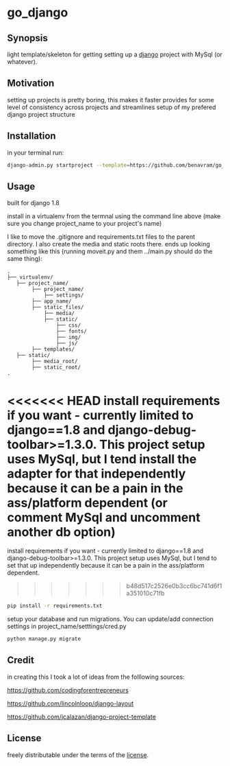 # go_django
## Synopsis

light template/skeleton for getting setting up a [django](https://docs.djangoproject.com/en/1.8/ "djano docs") project with MySql (or whatever).

## Motivation

setting up projects is pretty boring, this makes it faster provides for some level of consistency across projects and streamlines setup of my prefered django project structure

## Installation

in your terminal run:

``` bash
django-admin.py startproject --template=https://github.com/benavram/go_django/archive/master.zip --extension=py,gitignore project_name
```
## Usage
built for django 1.8

install in a virtualenv from the termnal using the command line above (make sure you change project_name to your project's name)


I like to move the .gitignore and requirements.txt files to the parent directory.  I also create the media and static roots there.
ends up looking something like this (running moveit.py and them ../main.py should do the same thing):

    .
    ├── virtualenv/
       ├── project_name/
            ├── project_name/
                ├── settings/
            ├── app_name/
            ├── static_files/
                ├── media/
                ├── static/
                    ├── css/
                    ├── fonts/
                    ├── img/
                    ├── js/
            ├── templates/
       ├── static/
            ├── media_root/
            ├── static_root/
    .

<<<<<<< HEAD
install requirements if you want - currently limited to django==1.8 and django-debug-toolbar>=1.3.0.  This project setup uses MySql, but I tend install the adapter for that independently because it can be a pain in the ass/platform dependent (or comment MySql and uncomment another db option)
=======
install requirements if you want - currently limited to django==1.8 and django-debug-toolbar>=1.3.0.  This project setup uses MySql, but I tend to set that up independently because it can be a pain in the ass/platform dependent.
>>>>>>> b48d517c2526e0b3cc6bc741d6f1a351010c71fb

``` bash
pip install -r requirements.txt
```

setup your database and run migrations.  You can update/add connection settings in project_name/setttings/cred.py

```bash
python manage.py migrate
```

## Credit
in creating this I took a lot of ideas from the folllowing sources:

https://github.com/codingforentrepreneurs

https://github.com/lincolnloop/django-layout

https://github.com/jcalazan/django-project-template


## License

freely distributable under the terms of the [license](https://github.com/benavram/go_django/blob/master/license.md).
